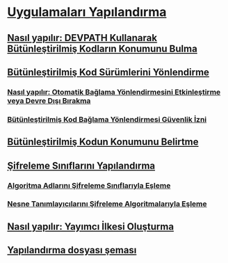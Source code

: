 # [Uygulamaları Yapılandırma](index.md)
## [Nasıl yapılır: DEVPATH Kullanarak Bütünleştirilmiş Kodların Konumunu Bulma](how-to-locate-assemblies-by-using-devpath.md)
## [Bütünleştirilmiş Kod Sürümlerini Yönlendirme](redirect-assembly-versions.md)
### [Nasıl yapılır: Otomatik Bağlama Yönlendirmesini Etkinleştirme veya Devre Dışı Bırakma](how-to-enable-and-disable-automatic-binding-redirection.md)
### [Bütünleştirilmiş Kod Bağlama Yönlendirmesi Güvenlik İzni](assembly-binding-redirection-security-permission.md)
## [Bütünleştirilmiş Kodun Konumunu Belirtme](specify-assembly-location.md)
## [Şifreleme Sınıflarını Yapılandırma](configure-cryptography-classes.md)
### [Algoritma Adlarını Şifreleme Sınıflarıyla Eşleme](map-algorithm-names-to-cryptography-classes.md)
### [Nesne Tanımlayıcılarını Şifreleme Algoritmalarıyla Eşleme](map-object-identifiers-to-cryptography-algorithms.md)
## [Nasıl yapılır: Yayımcı İlkesi Oluşturma](how-to-create-a-publisher-policy.md)
## [Yapılandırma dosyası şeması](file-schema/index.md)
